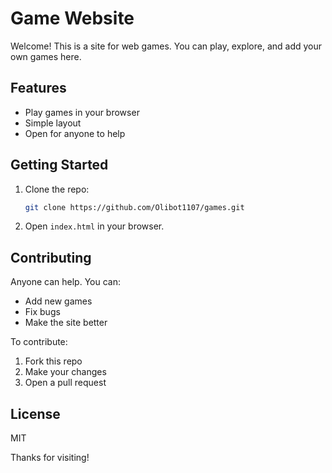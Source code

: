 # Game Website

Welcome! This is a site for web games. You can play, explore, and add your own games here.

## Features

- Play games in your browser
- Simple layout
- Open for anyone to help

## Getting Started

1. Clone the repo:
    ```bash
    git clone https://github.com/Olibot1107/games.git
    ```
2. Open `index.html` in your browser.

## Contributing

Anyone can help. You can:
- Add new games
- Fix bugs
- Make the site better

To contribute:
1. Fork this repo
2. Make your changes
3. Open a pull request

## License

MIT

Thanks for visiting!